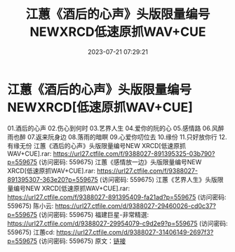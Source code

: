 ﻿---
title: 江蕙《酒后的心声》头版限量编号NEWXRCD低速原抓WAV+CUE
date: 2023-07-21 07:29:21
categories: 闽南语(台语)
tags: 华语中文
---
# 江蕙《酒后的心声》头版限量编号NEWXRCD[低速原抓WAV+CUE]

01.酒后的心声
02.伤心到何时
03.艺界人生
04.爱你的阮的心
05.感情路
06.风醉雨也醉
07.返来阮身边
08.落雨的暗瞑
09.心爱你叨位去
10.缘份
11.只好放你行
12.有缘无份
江蕙《酒后的心声》头版限量编号NEW XRCD[低速原抓WAV+CUE].rar: https://url27.ctfile.com/f/9388027-891395325-03b790?p=559675
(访问密码: 559675)
江蕙《感情放一边》头版限量编号NEW XRCD[低速原抓WAV+CUE].rar: https://url27.ctfile.com/f/9388027-891395307-363e20?p=559675
(访问密码: 559675)
江蕙《艺界人生》头版限量编号NEW XRCD[低速原抓WAV+CUE].rar: https://url27.ctfile.com/f/9388027-891395409-fa21ad?p=559675
(访问密码: 559675)
陈小云: https://url27.ctfile.com/d/9388027-29460026-cd0c37?p=559675
(访问密码: 559675)
福建巨星-非常精選: https://url27.ctfile.com/d/9388027-29954079-c9d2e9?p=559675
(访问密码: 559675)
江蕙cd: https://url27.ctfile.com/d/9388027-31406149-2697f3?p=559675
(访问密码: 559675)
原文：[链接](https://blog.sina.com.cn/s/blog_1647c7e76010312ru.html)